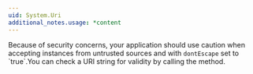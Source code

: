 ```yaml
---
uid: System.Uri
additional_notes.usage: *content
---
```


<p>Because of security concerns, your application should use caution when accepting <xref href="System.Uri"></xref> instances from untrusted sources and with <code>dontEscape</code> set to `true`.You can check a URI string for validity by calling the <xref href="System.Uri.IsWellFormedOriginalString"></xref> method.</p>


